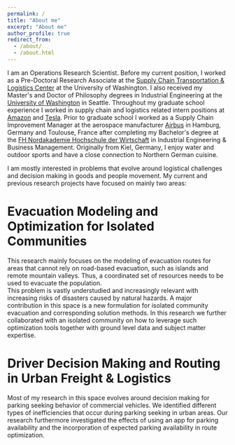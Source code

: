 ```yaml
---
permalink: /
title: "About me"
excerpt: "About me"
author_profile: true
redirect_from: 
  - /about/
  - /about.html
---
```


I am an Operations Research Scientist. 
Before my current position, I worked as a Pre-Doctoral Research Associate at the [Supply Chain Transportation & Logistics Center](https://depts.washington.edu/sctlctr/) at the University of Washington. I also received my Master's and Doctor of Philosophy degrees in Industrial Engineering at the [University of Washington](https://ise.washington.edu) in Seattle. Throughout my graduate school experience I worked in supply chain and logistics related intern positions at [Amazon](https://www.amazon.science) and [Tesla](https://www.tesla.com). Prior to graduate school I worked as a Supply Chain Improvement Manager at the aerospace manufacturer [Airbus](https://www.airbus.com/en) in Hamburg, Germany and Toulouse, France after completing my Bachelor's degree at the [FH Nordakademie Hochschule der Wirtschaft](https://www.nordakademie.de) in Industrial Engineering & Business Management. Originally from Kiel, Germany, I enjoy water and outdoor sports and have a close connection to Northern German cuisine. 

I am mostly interested in problems that evolve around logistical challenges and decision making in goods and people movement. My current and previous research projects have focused on mainly two areas:

Evacuation Modeling and Optimization for Isolated Communities
=====

This research mainly focuses on the modeling of evacuation routes for areas that cannot rely on road-based evacuation, such as islands and remote mountain valleys. Thus, a coordinated set of resources needs to be used to evacuate the population.  
This problem is vastly understudied and increasingly relevant with increasing risks of disasters caused by natural hazards. A major contribution in this space is a new formulation for isolated community evacuation and corresponding solution methods. In this research we further collaborated with an isolated community on how to leverage such optimization tools together with ground level data and subject matter expertise. 

Driver Decision Making and Routing in Urban Freight & Logistics 
=====

Most of my research in this space evolves around decision making for parking seeking behavior of commercial vehicles. We identified different types of inefficiencies that occur during parking seeking in urban areas. Our research furthermore investigated the effects of using an app for parking availability and the incorporation of expected parking availability in route optimization. 



